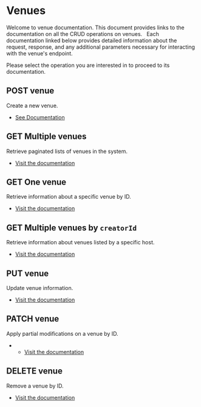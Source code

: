 # Venues 
Welcome to venue documentation. This document provides links to the documentation on all the CRUD operations on venues.
 
Each documentation linked below provides detailed information about the request, response, and any additional parameters necessary for interacting with the venue's endpoint.

Please select the operation you are interested in to proceed to its documentation.

## POST venue
Create a new venue.
- [See Documentation](./docs/post.md)

## GET Multiple venues
Retrieve paginated lists of venues in the system.
- [Visit the documentation](./docs/get.md)

## GET One venue
Retrieve information about a specific venue by ID.
- [Visit the documentation](./docs/[id]/get.md)

## GET Multiple venues by `creatorId`
Retrieve information about venues listed by a specific host.
- [Visit the documentation](./docs/creators/[creatorId]/get.md)

## PUT venue
Update venue information.
- [Visit the documentation](./docs/[id]/put.md)

## PATCH venue
Apply partial modifications on a venue by ID.
- - [Visit the documentation](./docs/[id]/patch.md)

## DELETE venue
Remove a venue by ID.
- [Visit the documentation](./docs/[id]/delete.md)